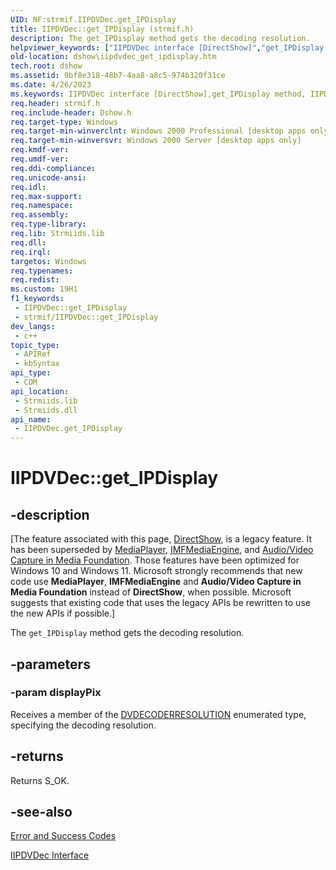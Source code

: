 ```yaml
---
UID: NF:strmif.IIPDVDec.get_IPDisplay
title: IIPDVDec::get_IPDisplay (strmif.h)
description: The get_IPDisplay method gets the decoding resolution.
helpviewer_keywords: ["IIPDVDec interface [DirectShow]","get_IPDisplay method","IIPDVDec.get_IPDisplay","IIPDVDec::get_IPDisplay","IIPDVDecget_IPDisplay","dshow.iipdvdec_get_ipdisplay","get_IPDisplay","get_IPDisplay method [DirectShow]","get_IPDisplay method [DirectShow]","IIPDVDec interface","strmif/IIPDVDec::get_IPDisplay"]
old-location: dshow\iipdvdec_get_ipdisplay.htm
tech.root: dshow
ms.assetid: 9bf8e318-48b7-4aa8-a8c5-974b320f31ce
ms.date: 4/26/2023
ms.keywords: IIPDVDec interface [DirectShow],get_IPDisplay method, IIPDVDec.get_IPDisplay, IIPDVDec::get_IPDisplay, IIPDVDecget_IPDisplay, dshow.iipdvdec_get_ipdisplay, get_IPDisplay, get_IPDisplay method [DirectShow], get_IPDisplay method [DirectShow],IIPDVDec interface, strmif/IIPDVDec::get_IPDisplay
req.header: strmif.h
req.include-header: Dshow.h
req.target-type: Windows
req.target-min-winverclnt: Windows 2000 Professional [desktop apps only]
req.target-min-winversvr: Windows 2000 Server [desktop apps only]
req.kmdf-ver: 
req.umdf-ver: 
req.ddi-compliance: 
req.unicode-ansi: 
req.idl: 
req.max-support: 
req.namespace: 
req.assembly: 
req.type-library: 
req.lib: Strmiids.lib
req.dll: 
req.irql: 
targetos: Windows
req.typenames: 
req.redist: 
ms.custom: 19H1
f1_keywords:
 - IIPDVDec::get_IPDisplay
 - strmif/IIPDVDec::get_IPDisplay
dev_langs:
 - c++
topic_type:
 - APIRef
 - kbSyntax
api_type:
 - COM
api_location:
 - Strmiids.lib
 - Strmiids.dll
api_name:
 - IIPDVDec.get_IPDisplay
---
```


# IIPDVDec::get_IPDisplay


## -description

\[The feature associated with this page, [DirectShow](/windows/win32/directshow/directshow), is a legacy feature. It has been superseded by [MediaPlayer](/uwp/api/Windows.Media.Playback.MediaPlayer), [IMFMediaEngine](/windows/win32/api/mfmediaengine/nn-mfmediaengine-imfmediaengine), and [Audio/Video Capture in Media Foundation](windows/win32/medfound/audio-video-capture-in-media-foundation). Those features have been optimized for Windows 10 and Windows 11. Microsoft strongly recommends that new code use **MediaPlayer**, **IMFMediaEngine** and **Audio/Video Capture in Media Foundation** instead of **DirectShow**, when possible. Microsoft suggests that existing code that uses the legacy APIs be rewritten to use the new APIs if possible.\]

The <code>get_IPDisplay</code> method gets the decoding resolution.

## -parameters

### -param displayPix

Receives a member of the <a href="/windows/desktop/api/strmif/ne-strmif-_dvresolution">DVDECODERRESOLUTION</a> enumerated type, specifying the decoding resolution.

## -returns

Returns S_OK.

## -see-also

<a href="/windows/desktop/DirectShow/error-and-success-codes">Error and Success Codes</a>



<a href="/windows/desktop/api/strmif/nn-strmif-iipdvdec">IIPDVDec Interface</a>